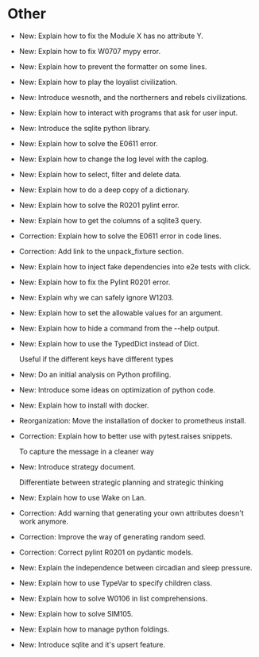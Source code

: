 # Other

* New: Explain how to fix the Module X has no attribute Y.
* New: Explain how to fix W0707 mypy error.
* New: Explain how to prevent the formatter on some lines.
* New: Explain how to play the loyalist civilization.
* New: Introduce wesnoth, and the northerners and rebels civilizations.
* New: Explain how to interact with programs that ask for user input.
* New: Introduce the sqlite python library.
* New: Explain how to solve the E0611 error.
* New: Explain how to change the log level with the caplog.
* New: Explain how to select, filter and delete data.
* New: Explain how to do a deep copy of a dictionary.
* New: Explain how to solve the R0201 pylint error.
* New: Explain how to get the columns of a sqlite3 query.
* Correction: Explain how to solve the E0611 error in code lines.
* Correction: Add link to the unpack_fixture section.
* New: Explain how to inject fake dependencies into e2e tests with click.
* New: Explain how to fix the Pylint R0201 error.
* New: Explain why we can safely ignore W1203.
* New: Explain how to set the allowable values for an argument.
* New: Explain how to hide a command from the --help output.
* New: Explain how to use the TypedDict instead of Dict.

    Useful if the different keys have different types
    

* New: Do an initial analysis on Python profiling.
* New: Introduce some ideas on optimization of python code.
* New: Explain how to install with docker.
* Reorganization: Move the installation of docker to prometheus install.
* Correction: Explain how to better use with pytest.raises snippets.

    To capture the message in a cleaner way

* New: Introduce strategy document.

    Differentiate between strategic planning and strategic thinking

* New: Explain how to use Wake on Lan.
* Correction: Add warning that generating your own attributes doesn't work anymore.
* Correction: Improve the way of generating random seed.
* Correction: Correct pylint R0201 on pydantic models.
* New: Explain the independence between circadian and sleep pressure.
* New: Explain how to use TypeVar to specify children class.
* New: Explain how to solve W0106 in list comprehensions.
* New: Explain how to solve SIM105.
* New: Explain how to manage python foldings.
* New: Introduce sqlite and it's upsert feature.